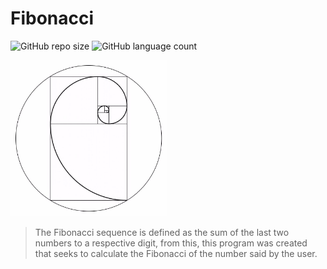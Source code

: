# Fibonacci

![GitHub repo size](https://img.shields.io/github/repo-size/steep2007/fibonacci-code?style=for-the-badge)
![GitHub language count](https://img.shields.io/github/languages/count/steep2007/fibonacci-code?style=for-the-badge)


<img width="250px" src="img/fibonacci.jpg" alt="image of fibonacci">

> The Fibonacci sequence is defined as the sum of the last two numbers to a respective digit, from this, this program was created that seeks to calculate the Fibonacci of the number said by the user.
